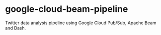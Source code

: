 # google-cloud-beam-pipeline
Twitter data analysis pipeline using Google Cloud Pub/Sub, Apache Beam and Dash.
